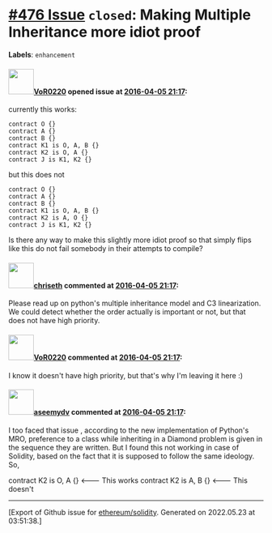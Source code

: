 # [\#476 Issue](https://github.com/ethereum/solidity/issues/476) `closed`: Making Multiple Inheritance more idiot proof
**Labels**: `enhancement`


#### <img src="https://avatars.githubusercontent.com/u/7756785?u=2893ea91743ac89ee3846d1f5c7209720e834129&v=4" width="50">[VoR0220](https://github.com/VoR0220) opened issue at [2016-04-05 21:17](https://github.com/ethereum/solidity/issues/476):

currently this works:

```
contract O {}
contract A {}
contract B {}
contract K1 is O, A, B {}
contract K2 is O, A {}
contract J is K1, K2 {}
```

but this does not

```
contract O {}
contract A {}
contract B {}
contract K1 is O, A, B {}
contract K2 is A, O {}
contract J is K1, K2 {}
```

Is there any way to make this slightly more idiot proof so that simply flips like this do not fail somebody in their attempts to compile? 


#### <img src="https://avatars.githubusercontent.com/u/9073706?v=4" width="50">[chriseth](https://github.com/chriseth) commented at [2016-04-05 21:17](https://github.com/ethereum/solidity/issues/476#issuecomment-206311177):

Please read up on python's multiple inheritance model and C3 linearization. We could detect whether the order actually is important or not, but that does not have high priority.

#### <img src="https://avatars.githubusercontent.com/u/7756785?u=2893ea91743ac89ee3846d1f5c7209720e834129&v=4" width="50">[VoR0220](https://github.com/VoR0220) commented at [2016-04-05 21:17](https://github.com/ethereum/solidity/issues/476#issuecomment-206451479):

I know it doesn't have high priority, but that's why I'm leaving it here :)

#### <img src="https://avatars.githubusercontent.com/u/12708262?u=713700f8829050082196024df20d4a076bbda387&v=4" width="50">[aseemydv](https://github.com/aseemydv) commented at [2016-04-05 21:17](https://github.com/ethereum/solidity/issues/476#issuecomment-333743883):

I too faced that issue , according to the new implementation of Python's MRO, preference to a class while inheriting in a Diamond problem is given in the sequence they are written. 
But I found this not working in case of Solidity, based on the fact that it is supposed to follow the same ideology. So,

contract K2 is O, A {}               <--- This works
contract K2 is A, B {}               <--- This doesn't


-------------------------------------------------------------------------------



[Export of Github issue for [ethereum/solidity](https://github.com/ethereum/solidity). Generated on 2022.05.23 at 03:51:38.]
